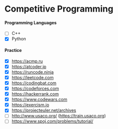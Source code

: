 # Competitive Programming
#### Programming Languages
- [ ] C++
- [x] Python

#### Practice
- [x] https://acmp.ru
- [x] https://atcoder.jp
- [x] https://runcode.ninja
- [x] https://leetcode.com
- [x] https://codingbat.com
- [x] https://codeforces.com
- [x] https://hackerrank.com
- [x] https://www.codewars.com
- [x] https://exercism.io
- [x] https://projecteuler.net/archives
- [ ] http://www.usaco.org/ (https://train.usaco.org)
- [ ] https://www.spoj.com/problems/tutorial/

